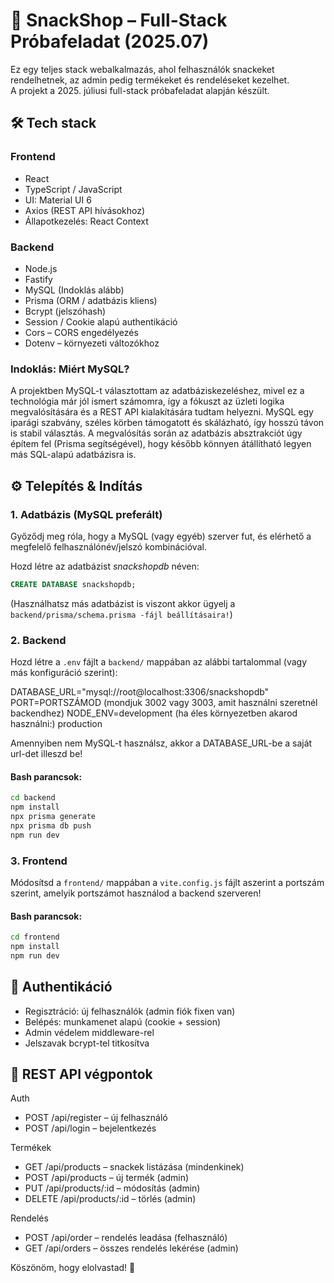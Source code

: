 # 🍿 SnackShop – Full-Stack Próbafeladat (2025.07)

Ez egy teljes stack webalkalmazás, ahol felhasználók snackeket rendelhetnek, az admin pedig termékeket és rendeléseket kezelhet.  
A projekt a 2025. júliusi full-stack próbafeladat alapján készült.

## 🛠 Tech stack

### Frontend
- React
- TypeScript / JavaScript
- UI: Material UI 6
- Axios (REST API hívásokhoz)
- Állapotkezelés: React Context

### Backend
- Node.js
- Fastify
- MySQL (Indoklás alább)
- Prisma (ORM / adatbázis kliens)
- Bcrypt (jelszóhash)
- Session / Cookie alapú authentikáció
- Cors – CORS engedélyezés
- Dotenv – környezeti változókhoz

### Indoklás: Miért MySQL?
A projektben MySQL-t választottam az adatbáziskezeléshez, mivel ez a technológia már jól ismert számomra, így a fókuszt az üzleti logika megvalósítására és a REST API kialakítására tudtam helyezni. MySQL egy iparági szabvány, széles körben támogatott és skálázható, így hosszú távon is stabil választás.
A megvalósítás során az adatbázis absztrakciót úgy építem fel (Prisma segítségével), hogy később könnyen átállítható legyen más SQL-alapú adatbázisra is.

## ⚙️ Telepítés & Indítás

### 1. Adatbázis (MySQL preferált)

Győződj meg róla, hogy a MySQL (vagy egyéb) szerver fut, és elérhető a megfelelő felhasználónév/jelszó kombinációval.

Hozd létre az adatbázist *snackshopdb* néven:

```sql
CREATE DATABASE snackshopdb;
```

(Használhatsz más adatbázist is viszont akkor ügyelj a `backend/prisma/schema.prisma -fájl beállításaira!`)
### 2. Backend

Hozd létre a `.env` fájlt a `backend/` mappában az alábbi tartalommal (vagy más konfiguráció szerint):  

DATABASE_URL="mysql://root@localhost:3306/snackshopdb"  
PORT=PORTSZÁMOD (mondjuk 3002 vagy 3003, amit használni szeretnél backendhez)
NODE_ENV=development (ha éles környezetben akarod használni:) production  

Amennyiben nem MySQL-t használsz, akkor a DATABASE_URL-be a saját url-det illeszd be!  

#### Bash parancsok:
```bash
cd backend
npm install
npx prisma generate
npx prisma db push
npm run dev
```

### 3. Frontend

Módosítsd a `frontend/` mappában a `vite.config.js` fájlt aszerint a portszám szerint, amelyik portszámot használod a backend szerveren!

#### Bash parancsok:
```bash
cd frontend
npm install
npm run dev
```

## 🔐 Authentikáció
- Regisztráció: új felhasználók (admin fiók fixen van)
- Belépés: munkamenet alapú (cookie + session)
- Admin védelem middleware-rel
- Jelszavak bcrypt-tel titkosítva

## 🔄 REST API végpontok
Auth
- POST /api/register – új felhasználó
- POST /api/login – bejelentkezés

Termékek
- GET /api/products – snackek listázása (mindenkinek)
- POST /api/products – új termék (admin)
- PUT /api/products/:id – módosítás (admin)
- DELETE /api/products/:id – törlés (admin)

Rendelés
- POST /api/order – rendelés leadása (felhasználó)
- GET /api/orders – összes rendelés lekérése (admin)


Köszönöm, hogy elolvastad! 🙌
